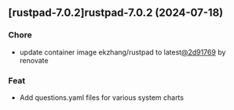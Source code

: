 

## [rustpad-7.0.2]rustpad-7.0.2 (2024-07-18)

### Chore



- update container image ekzhang/rustpad to latest[@2d91769](https://github.com/2d91769) by renovate

### Feat



- Add questions.yaml files for various system charts
